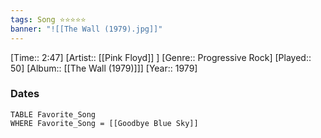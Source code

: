 ```yaml
---
tags: Song ⭐⭐⭐⭐⭐ 
banner: "![[The Wall (1979).jpg]]"
---
```

[Time:: 2:47]
[Artist:: [[Pink Floyd]] ]
[Genre:: Progressive Rock]
[Played:: 50]
[Album:: [[The Wall (1979)]]]
[Year:: 1979]
### Dates
````dataview
TABLE Favorite_Song
WHERE Favorite_Song = [[Goodbye Blue Sky]]
````